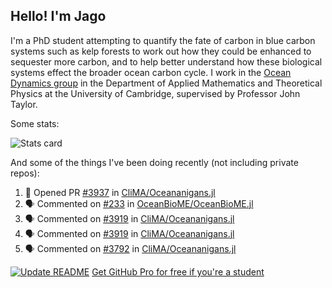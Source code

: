 ## Hello! I'm Jago

I'm a PhD student attempting to quantify the fate of carbon in blue carbon systems such as kelp forests to work out how they could be enhanced to sequester more carbon, and to help better understand how these biological systems effect the broader ocean carbon cycle. I work in the <a href="https://www.damtp.cam.ac.uk/user/jrt51/" class="emph">Ocean Dynamics group</a> in the Department of Applied Mathematics and Theoretical Physics at the University of Cambridge, supervised by Professor John Taylor.

Some stats:
<!--
![](https://raw.githubusercontent.com/jagoosw/jagoosw/main/profile-summary-card-output/nord_dark/0-profile-details.svg)
![](https://raw.githubusercontent.com/jagoosw/jagoosw/main/profile-summary-card-output/nord_dark/3-stats.svg)
![](https://raw.githubusercontent.com/jagoosw/jagoosw/main/profile-summary-card-output/nord_dark/4-productive-time.svg)
-->
![Stats card](https://github-readme-stats.vercel.app/api?username=jagoosw&count_private=true&show_icons=true&theme=transparent&hide_title=true&rank_icon=percentile&show=reviews)

And some of the things I've been doing recently (not including private repos):
<!--START_SECTION:activity-->
1. 💪 Opened PR [#3937](https://github.com/CliMA/Oceananigans.jl/pull/3937) in [CliMA/Oceananigans.jl](https://github.com/CliMA/Oceananigans.jl)
2. 🗣 Commented on [#233](https://github.com/OceanBioME/OceanBioME.jl/pull/233#issuecomment-2480538341) in [OceanBioME/OceanBioME.jl](https://github.com/OceanBioME/OceanBioME.jl)
3. 🗣 Commented on [#3919](https://github.com/CliMA/Oceananigans.jl/issues/3919#issuecomment-2476034459) in [CliMA/Oceananigans.jl](https://github.com/CliMA/Oceananigans.jl)
4. 🗣 Commented on [#3919](https://github.com/CliMA/Oceananigans.jl/issues/3919#issuecomment-2476026953) in [CliMA/Oceananigans.jl](https://github.com/CliMA/Oceananigans.jl)
5. 🗣 Commented on [#3792](https://github.com/CliMA/Oceananigans.jl/pull/3792#issuecomment-2476019039) in [CliMA/Oceananigans.jl](https://github.com/CliMA/Oceananigans.jl)
<!--END_SECTION:activity-->


[![Update README](https://github.com/jagoosw/jagoosw/actions/workflows/update-readme.yml/badge.svg)](https://github.com/jagoosw/jagoosw/actions/workflows/update-readme.yml)
[Get GitHub Pro for free if you're a student](https://education.github.com/pack)

